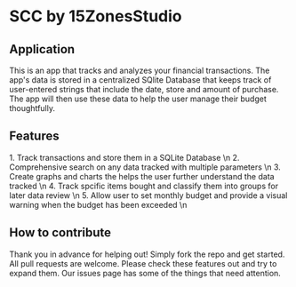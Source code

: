 <h1>SCC by 15ZonesStudio</h1>
<h2>Application</h2>
This is an app that tracks and analyzes your financial transactions. The app's data is stored in a centralized SQlite Database that keeps track of user-entered strings that include the date, store and amount of purchase. The app will then use these data to help the user manage their budget thoughtfully.

<h2>Features</h2>
1. Track transactions and store them in a SQLite Database \n
2. Comprehensive search on any data tracked with multiple parameters \n
3. Create graphs and charts the helps the user further understand the data tracked \n
4. Track spcific items bought and classify them into groups for later data review \n
5. Allow user to set monthly budget and provide a visual warning when the budget has been exceeded \n

<h2>How to contribute</h2>
Thank you in advance for helping out! Simply fork the repo and get started. All pull requests are welcome. Please check these features out and try to expand them. Our issues page has some of the things that need attention.
